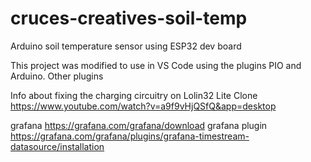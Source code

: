 # cruces-creatives-soil-temp
Arduino soil temperature sensor using ESP32 dev board


This project was modified to use in VS Code using the plugins PIO and Arduino. Other plugins 


Info about fixing the charging circuitry on Lolin32 Lite Clone
https://www.youtube.com/watch?v=a9f9vHjQSfQ&app=desktop

grafana
https://grafana.com/grafana/download
grafana plugin
https://grafana.com/grafana/plugins/grafana-timestream-datasource/installation